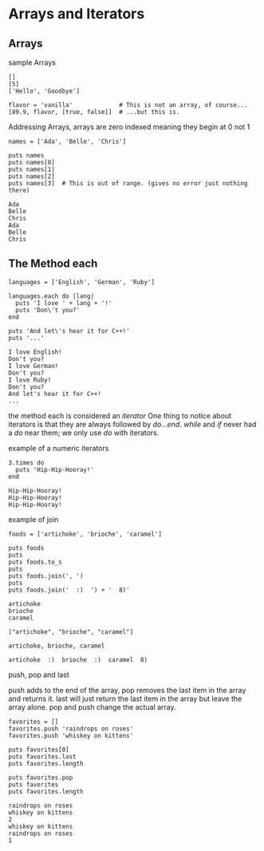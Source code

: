 # Arrays and Iterators

## Arrays

sample Arrays
```
[]
[5]
['Hello', 'Goodbye']

flavor = 'vanilla'             # This is not an array, of course...
[89.9, flavor, [true, false]]  # ...but this is.
```

Addressing Arrays, arrays are zero indexed meaning they begin at 0 not 1
```
names = ['Ada', 'Belle', 'Chris']

puts names
puts names[0]
puts names[1]
puts names[2]
puts names[3]  # This is out of range. (gives no error just nothing there)
```
```
Ada
Belle
Chris
Ada
Belle
Chris
```

## The Method each
```
languages = ['English', 'German', 'Ruby']

languages.each do |lang|
  puts 'I love ' + lang + '!'
  puts 'Don\'t you?'
end

puts 'And let\'s hear it for C++!'
puts '...'

I love English!
Don't you?
I love German!
Don't you?
I love Ruby!
Don't you?
And let's hear it for C++!
...
```
the method each is considered an *iterator*
One thing to notice about iterators is that they are always followed by *do...end*. *while* and *if* never had a *do* near them; we only use *do* with iterators.

example of a numeric iterators
```
3.times do
  puts 'Hip-Hip-Hooray!'
end
```
```
Hip-Hip-Hooray!
Hip-Hip-Hooray!
Hip-Hip-Hooray!
```

example of join

```
foods = ['artichoke', 'brioche', 'caramel']

puts foods
puts
puts foods.to_s
puts
puts foods.join(', ')
puts
puts foods.join('  :)  ') + '  8)'
```
```
artichoke
brioche
caramel

["artichoke", "brioche", "caramel"]

artichoke, brioche, caramel

artichoke  :)  brioche  :)  caramel  8)
```


push, pop and last

push adds to the end of the array, pop removes the last item in the array and returns it. last will just return the last item in the array but leave the array alone. pop and push change the actual array.

```
favorites = []
favorites.push 'raindrops on roses'
favorites.push 'whiskey on kittens'

puts favorites[0]
puts favorites.last
puts favorites.length

puts favorites.pop
puts favorites
puts favorites.length
```
```
raindrops on roses
whiskey on kittens
2
whiskey on kittens
raindrops on roses
1
```
